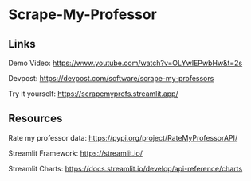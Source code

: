 # Scrape-My-Professor

## Links

Demo Video: https://www.youtube.com/watch?v=OLYwIEPwbHw&t=2s

Devpost: https://devpost.com/software/scrape-my-professors

Try it yourself: https://scrapemyprofs.streamlit.app/

## Resources

Rate my professor data: https://pypi.org/project/RateMyProfessorAPI/

Streamlit Framework: https://streamlit.io/

Streamlit Charts: https://docs.streamlit.io/develop/api-reference/charts
